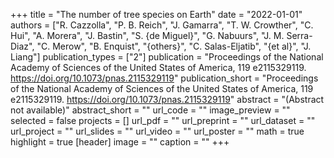 +++
title = "The number of tree species on Earth"
date = "2022-01-01"
authors = ["R. Cazzolla", "P. B. Reich", "J. Gamarra", "T. W. Crowther", "C. Hui", "A. Morera", "J. Bastin", "S. {de Miguel}", "G. Nabuurs", "J. M. Serra-Diaz", "C. Merow", "B. Enquist", "{others}", "C. Salas-Eljatib", "{et al}", "J. Liang"]
publication_types = ["2"]
publication = "Proceedings of the National Academy of Sciences of the United States of America, 119 e2115329119. https://doi.org/10.1073/pnas.2115329119"
publication_short = "Proceedings of the National Academy of Sciences of the United States of America, 119 e2115329119. https://doi.org/10.1073/pnas.2115329119"
abstract = "(Abstract not available)"
abstract_short = ""
url_code = ""
image_preview = ""
selected = false
projects = []
url_pdf = ""
url_preprint = ""
url_dataset = ""
url_project = ""
url_slides = ""
url_video = ""
url_poster = ""
math = true
highlight = true
[header]
image = ""
caption = ""
+++
